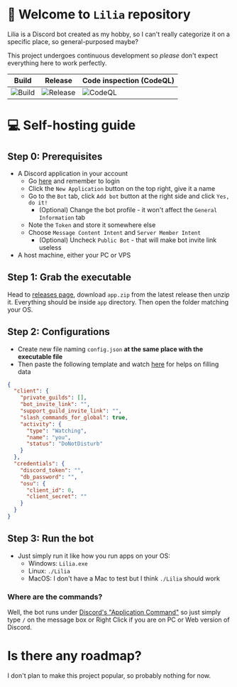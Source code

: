 # :tada: Welcome to `Lilia` repository

Lilia is a Discord bot created as my hobby, so I can't really categorize it on a specific place, so general-purposed maybe?

This project undergoes continuous development so *please* don't expect everything here to work perfectly.

| Build                                                                              | Release                                                                              | Code inspection (CodeQL)                                                                    |
|------------------------------------------------------------------------------------|--------------------------------------------------------------------------------------|---------------------------------------------------------------------------------------------|
| ![Build](https://github.com/Swyreee/Lilia/actions/workflows/dotnet.yml/badge.svg)  | ![Release](https://github.com/Swyreee/Lilia/actions/workflows/release.yml/badge.svg) | ![CodeQL](https://github.com/Swyreee/Lilia/actions/workflows/codeql-analysis.yml/badge.svg) |

# :computer: Self-hosting guide

## Step 0: Prerequisites
- A Discord application in your account
  - Go [here](https://discord.com/developers/applications) and remember to login
  - Click the `New Application` button on the top right, give it a name
  - Go to the `Bot` tab, click `Add bot` button at the right side and click `Yes, do it!`
    - (Optional) Change the bot profile - it won't affect the `General Information` tab
  - Note the `Token` and store it somewhere else
  - Choose `Message Content Intent` and `Server Member Intent`
    - (Optional) Uncheck `Public Bot` - that will make bot invite link useless
- A host machine, either your PC or VPS 

## Step 1: Grab the executable

Head to [releases page](https://github.com/Swyreee/Lilia/releases), download `app.zip` from the latest release then
unzip it. Everything should be inside `app` directory. Then open the folder matching your OS.

## Step 2: Configurations

- Create new file naming `config.json` **at the same place with the executable file**
- Then paste the following template and watch [here](https://github.com/Swyreee/Lilia/wiki/Configuration-101) for helps on filling data

```json
{
  "client": {
    "private_guilds": [],
    "bot_invite_link": "",
    "support_guild_invite_link": "",
    "slash_commands_for_global": true,
    "activity": {
      "type": "Watching",
      "name": "you",
      "status": "DoNotDisturb"
    }
  },
  "credentials": {
    "discord_token": "",
    "db_password": "",
    "osu": {
      "client_id": 0,
      "client_secret": ""
    }
  }
}
```

## Step 3: Run the bot

- Just simply run it like how you run apps on your OS:
    - Windows: `Lilia.exe`
    - Linux: `./Lilia`
    - MacOS: I don't have a Mac to test but I think `./Lilia` should work
### Where are the commands?

Well, the bot runs under [Discord's "Application Command"](https://discord.com/blog/slash-commands-are-here) so just
simply type `/` on the message box or Right Click if you are on PC or Web version of Discord.

# Is there any roadmap?

I don't plan to make this project popular, so probably nothing for now.